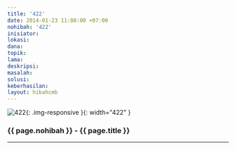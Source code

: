 ```yaml
---
title: '422'
date: 2014-01-23 11:08:00 +07:00
nohibah: '422'
inisiator:
lokasi:
dana:
topik:
lama:
deskripsi:
masalah:
solusi:
keberhasilan:
layout: hibahcmb
---
```


![422](/static/img/hibahcmb/422.png){: .img-responsive }{: width="422" }

### {{ page.nohibah }} - {{ page.title }}

---
